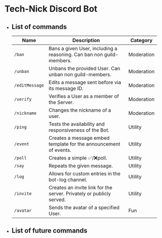 # Tech-Nick Discord Bot
- ## List of commands
    | Name        | Description | Category      |
    | ----------- | ----------- |-------------- |
    | `/ban`|Bans a given User, including a reasoning. Can ban non guild-members.|Moderation|
    | `/unban`|Unbans the provided User. Can unban non guild-members.|Moderation|
    | `/editMessage`|Edits a message sent before via its message ID.|Moderation|
    | `/verify`|Verifies a User as a member of the Server.|Moderation|
    | `/nickname`|Changes the nickname of a user.|Moderation|
    | `/ping`|Tests the availability and responsiveness of the Bot.|Utility|
    | `/event`|Creates a message embed template for the announcement of events.|Utility|
    | `/poll`|Creates a simple ✅/❌poll.|Utility|
    | `/say`|Repeats the given message.|Utility|
    | `/log`|Allows for custom entries in the bot-log channel.|Utility|
    | `/invite`|Creates an invite link for the server. Privately or publicly served.|Utility|
    | `/avatar`|Sends the avatar of a specified User.|Fun|  

- ## List of future commands